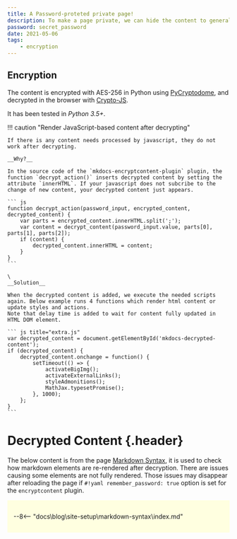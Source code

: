 ```yaml
---
title: A Password-proteted private page!
description: To make a page private, we can hide the content to general readers. The content is encrypted, and needs a password to show the original content. This feature is useful but still not totally secured. This post demonstrates how the feature works, its limitations and a soluton for that. Use <code>secret_password</code> to unlock this page.
password: secret_password
date: 2021-05-06
tags:
    - encryption
---
```




## Encryption

The content is encrypted with AES-256 in Python using [PyCryptodome](https://www.pycryptodome.org/en/latest/), and decrypted in the browser with [Crypto-JS](https://www.npmjs.com/package/crypto-js).

It has been tested in _Python 3.5+_.

!!! caution "Render JavaScript-based content after decrypting"

    If there is any content needs processed by javascript, they do not work after decrypting.

    __Why?__

    In the source code of the `mkdocs-encryptcontent-plugin` plugin, the function `decrypt_action()` inserts decrypted content by setting the attribute `innerHTML`. If your javascript does not subcribe to the change of new content, your decrypted content just appears.

    ``` js
    function decrypt_action(password_input, encrypted_content, decrypted_content) {
        var parts = encrypted_content.innerHTML.split(';');
        var content = decrypt_content(password_input.value, parts[0], parts[1], parts[2]);
        if (content) {
            decrypted_content.innerHTML = content;
        }
    }
    ```

    \
    __Solution__

    When the decrypted content is added, we execute the needed scripts again. Below example runs 4 functions which render html content or update styles and actions.
    Note that delay time is added to wait for content fully updated in HTML DOM element. 

    ``` js title="extra.js"
    var decrypted_content = document.getElementById('mkdocs-decrypted-content');
    if (decrypted_content) {
        decrypted_content.onchange = function() {
            setTimeout(() => {
                activateBigImg();
                activateExternalLinks();
                styleAdmonitions();
                MathJax.typesetPromise();
            }, 1000);
        };
    }
    ```




<style>
    h1.header {
        margin: 2em 0 1em 0;
    }
    .content {
        background-color: lightyellow;
        padding: 1em;
    }
    .content hr,
    .content hr + p,
    .content hr + p + hr {
        display: none;
    }
    .content hr + p + hr + *{
        margin-top: 0;
    }
</style>

# Decrypted Content {.header}

The below content is from the page [Markdown Syntax](../markdown-syntax/index.md), it is used to check how markdown elements are re-rendered after decryption.
There are issues causing some elements are not fully rendered. Those issues may disappear after reloading the page if `#!yaml remember_password: true` option is set for the `encryptcontent` plugin.
<div 
    markdown="1"
    class="content"
>

--8<-- "docs\blog\site-setup\markdown-syntax\index.md"

</div>
